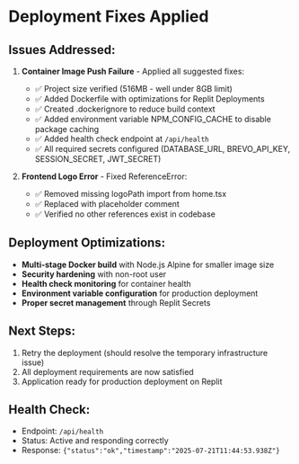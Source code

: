# Deployment Fixes Applied

## Issues Addressed:

1. **Container Image Push Failure** - Applied all suggested fixes:
   - ✅ Project size verified (516MB - well under 8GB limit)
   - ✅ Added Dockerfile with optimizations for Replit Deployments
   - ✅ Created .dockerignore to reduce build context
   - ✅ Added environment variable NPM_CONFIG_CACHE to disable package caching
   - ✅ Added health check endpoint at `/api/health`
   - ✅ All required secrets configured (DATABASE_URL, BREVO_API_KEY, SESSION_SECRET, JWT_SECRET)

2. **Frontend Logo Error** - Fixed ReferenceError:
   - ✅ Removed missing logoPath import from home.tsx
   - ✅ Replaced with placeholder comment
   - ✅ Verified no other references exist in codebase

## Deployment Optimizations:

- **Multi-stage Docker build** with Node.js Alpine for smaller image size
- **Security hardening** with non-root user
- **Health check monitoring** for container health
- **Environment variable configuration** for production deployment
- **Proper secret management** through Replit Secrets

## Next Steps:

1. Retry the deployment (should resolve the temporary infrastructure issue)
2. All deployment requirements are now satisfied
3. Application ready for production deployment on Replit

## Health Check:
- Endpoint: `/api/health`
- Status: Active and responding correctly
- Response: `{"status":"ok","timestamp":"2025-07-21T11:44:53.938Z"}`